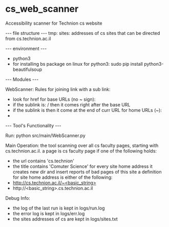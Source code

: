 # cs_web_scanner
Accessibility scanner for Technion cs website


--- file structure ---
tmp:
    sites: addresses of cs sites that can be directed from cs.technion.ac.il


--- environment ---
- python3
- for installing bs package on linux for python3:
    sudo pip install python3-beautifulsoup

--- Modules ---

WebScanner:
Rules for joining link with a sub link:
 * look for href
 for base URLs (no ~ sign):
 * if the sublink is: /<sublink> then it comes right after the base URL 
 * if the sublink is   <sublink> then it come at the end of curr URL
 for home URLs (~):
 * 


--- Tool's Functionality ---

Run:
python src/main/WebScanner.py

Main Operation:
the tool scanning over all cs faculty pages, starting with cs.technion.ac.il.
a page is cs faculty page if one of the following holds:
 * the url contains 'cs.technion' 
 * the title contains 'Comuter Science'
for every site home address it creates new dir and insert reports of bad pages of this site
a definition for site home address is either of the following:
 * http://cs.technion.ac.il/~<basic_string>
 * http://<basic_string>.cs.technion.ac.il

Debug Info:
 * the log of the last run is kept in logs/run.log
 * the error log is kept in logs/err.log
 * the sites addresses of cs are kept in logs/sites.txt
